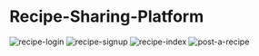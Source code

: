 # Recipe-Sharing-Platform
![recipe-login](https://github.com/Junaid-Ahmad-69/Recipe-Sharing-Platform/assets/85307602/53adfe4b-e4c4-4a08-a45b-e6bc14c4508c)
![recipe-signup](https://github.com/Junaid-Ahmad-69/Recipe-Sharing-Platform/assets/85307602/46ee8f3c-f2fd-4998-a2ad-71923d1b96d4)
![recipe-index](https://github.com/Junaid-Ahmad-69/Recipe-Sharing-Platform/assets/85307602/e282cf4c-8730-430f-9b01-813652ea6ae2)
![post-a-recipe](https://github.com/Junaid-Ahmad-69/Recipe-Sharing-Platform/assets/85307602/7b6d94f6-6724-4bac-bb49-5aa7440577c5)
